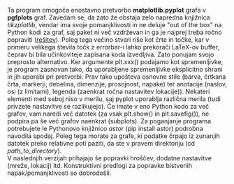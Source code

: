 Ta program omogoča enostavno pretvorbo **matplotlib.pyplot** grafa v **pgfplots** graf. Zavedam se, da zato že obstaja zelo napredna knjižnica *tikzplotlib*, vendar ima svoje pomanjklivosti in ne deluje "out of the box" na Python kodi za graf, saj paket ni več vzdrževan in ga je najprej treba ročno popraviti ([rešitev](https://stackoverflow.com/a/78949249)). Poleg tega večino stvari riše kot črte in točke, kar v primeru velikega števila točk z errorbar-i lahko prekorači LaTeX-ov buffer, čeprav bi bila učinkoviteje zapisana koda izvedljiva. Zato ponujam svojo preprosto alternativo. Ker argumente plt.xxx() podajamo kot spremenljivke, je program zasnovan tako, da uporabljene spremenljivke eksplicitno shrani in jih uporabi pri pretvorbi. Prav tako upošteva osnovne stile (barva, črtkana črta, markerji, debelina, dimenzije, prosojnost, napake) ter anotacije (naslov, osi (z limitami), legenda (zaenkrat ročna nastavitev lokacije)). Nekateri elementi med seboj niso v merilu, saj pyplot uporablja različna merila (tudi privzete nastavitve se razlikujejo). Če imate v eno Python kodo za več grafov, vam naredi več datotek (za vsak plt.show() in plt.savefig()), ne podpira pa še več grafov naenkrat (subplots).
Za poganjanje programa potrebujete le Pythonovo knjižnico *astor* (pip install astor) podrobna navodila spodaj. Poleg tega morate za grafe, ki podatke črpajo iz zunanjih datotek preko relativne poti paziti, da ste v pravem direktoriju (cd *path_to_directory*).  
V naslednjih verzijah prihajajo še popravki hroščev, dodatne nastavitve (mreže, lokacij) itd. Konstruktivni predlogi za popravke bistvenih napak/pomanjklivosti so dobrodošli.
